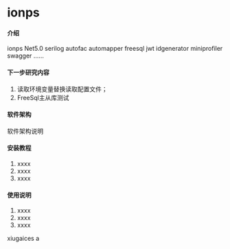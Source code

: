 # ionps

#### 介绍
ionps
Net5.0
serilog
autofac
automapper
freesql
jwt
idgenerator
miniprofiler
swagger
……

#### 下一步研究内容
1. 读取环境变量替换读取配置文件；
2. FreeSql主从库测试

#### 软件架构
软件架构说明


#### 安装教程

1.  xxxx
2.  xxxx
3.  xxxx

#### 使用说明

1.  xxxx
2.  xxxx
3.  xxxx


xiugaices 
a